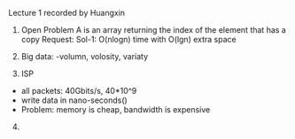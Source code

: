 Lecture 1
recorded by Huangxin

1. Open Problem
A is an array
returning the index of the element that has a copy
Request: 
Sol-1: O(nlogn) time with O(lgn) extra space

2. Big data:
-volumn, volosity, variaty


3. ISP 
- all packets: 40Gbits/s, 40*10^9
- write data in nano-seconds()
- Problem: memory is cheap, bandwidth is expensive

4.  



